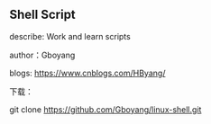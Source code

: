 ## Shell Script

describe: Work and learn scripts

author：Gboyang

blogs: https://www.cnblogs.com/HByang/

下载：

git clone https://github.com/Gboyang/linux-shell.git





